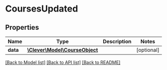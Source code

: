 # CoursesUpdated

## Properties
Name | Type | Description | Notes
------------ | ------------- | ------------- | -------------
**data** | [**\Clever\Model\CourseObject**](CourseObject.md) |  | [optional] 

[[Back to Model list]](../README.md#documentation-for-models) [[Back to API list]](../README.md#documentation-for-api-endpoints) [[Back to README]](../README.md)


